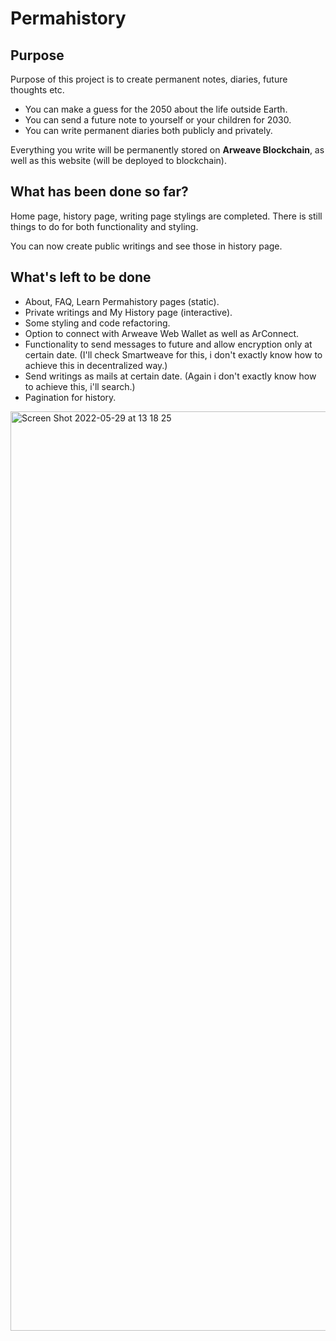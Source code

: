 # Permahistory


## Purpose
Purpose of this project is to create permanent notes, diaries, future thoughts etc.
- You can make a guess for the 2050 about the life outside Earth.
- You can send a future note to yourself or your children for 2030.
- You can write permanent diaries both publicly and privately.

Everything you write will be permanently stored on **Arweave Blockchain**, as well as this website (will be deployed to blockchain).

## What has been done so far?
Home page, history page, writing page stylings are completed. There is still things to do for both functionality and styling.

You can now create public writings and see those in history page.

## What's left to be done
- About, FAQ, Learn Permahistory pages (static).
- Private writings and My History page (interactive).
- Some styling and code refactoring.
- Option to connect with Arweave Web Wallet as well as ArConnect.
- Functionality to send messages to future and allow encryption only at certain date. (I'll check Smartweave for this, i don't exactly know how to achieve this in decentralized way.)
- Send writings as mails at certain date. (Again i don't exactly know how to achieve this, i'll search.)
- Pagination for history.

<img width="1471" alt="Screen Shot 2022-05-29 at 13 18 25" src="https://user-images.githubusercontent.com/51231605/170863117-cb4a11a6-3392-4520-9018-7c8128f2c9c6.png">
